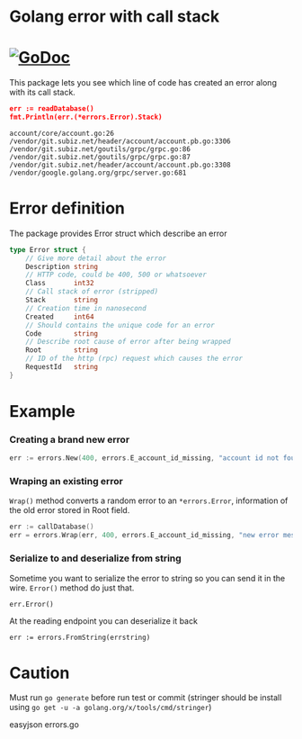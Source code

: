 # Golang error with call stack

# [![GoDoc](https://godoc.org/github.com/subiz/errors?status.svg)](http://godoc.org/github.com/subiz/errors)

This package lets you see which line of code has created an error along with its call stack.

```json
err := readDatabase()
fmt.Println(err.(*errors.Error).Stack)
```
```
account/core/account.go:26
/vendor/git.subiz.net/header/account/account.pb.go:3306
/vendor/git.subiz.net/goutils/grpc/grpc.go:86
/vendor/git.subiz.net/goutils/grpc/grpc.go:87
/vendor/git.subiz.net/header/account/account.pb.go:3308
/vendor/google.golang.org/grpc/server.go:681
```

# Error definition
The package provides Error struct which describe an error

``` go
type Error struct {
	// Give more detail about the error
	Description string
	// HTTP code, could be 400, 500 or whatsoever
	Class       int32
	// Call stack of error (stripped)
	Stack       string
	// Creation time in nanosecond
	Created     int64
	// Should contains the unique code for an error
	Code        string
	// Describe root cause of error after being wrapped
	Root        string
	// ID of the http (rpc) request which causes the error
	RequestId   string
}
```

# Example
### Creating a brand new error
```go
err := errors.New(400, errors.E_account_id_missing, "account id not found", 1234)
```
### Wraping an existing error
`Wrap()` method converts a random error to an `*errors.Error`, information of the old error stored in Root field.
```go
err := callDatabase()
err = errors.Wrap(err, 400, errors.E_account_id_missing, "new error message")
```
### Serialize to and deserialize from string
Sometime you want to serialize the error to string so you can send it in the wire. `Error()` method do just that.
```
err.Error()
```
At the reading endpoint you can deserialize it back
```
err := errors.FromString(errstring)
```

# Caution

Must run `go generate` before run test or commit
(stringer should be install using `go get -u -a golang.org/x/tools/cmd/stringer`)

easyjson errors.go
